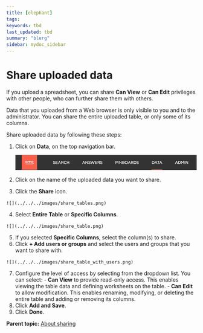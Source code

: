 ```yaml
---
title: [elephant]
tags: 
keywords: tbd
last_updated: tbd
summary: "blerg"
sidebar: mydoc_sidebar
---
```

# Share uploaded data

If you upload a spreadsheet, you can share **Can View** or **Can Edit** privileges with other people, who can further share them with others.

Data that you uploaded from a Web browser is only visible to you and to the administrator. You can share the entire uploaded table, or only some of its columns.

Share uploaded data by following these steps:

1.   Click on **Data**, on the top navigation bar. 

     ![](../../../shared/conrefs/../../images/data_icon.png "Data") 

2.   Click on the name of the uploaded data you want to share. 
3.   Click the **Share** icon. 

    ![](../../../images/share_tables.png)

4.   Select **Entire Table** or **Specific Columns**. 

    ![](../../../images/share_table.png)

5.   If you selected **Specific Columns**, select the column(s) to share. 
6.   Click **+ Add users or groups** and select the users and groups that you want to share with. 

    ![](../../../images/share_table_with_users.png) 

7.   Configure the level of access by selecting from the dropdown list. You can select: 
    -   **Can View** to provide read-only access. This enables viewing the table data and defining worksheets on the table.
    -   **Can Edit** to allow modification. This enables renaming, modifying, or deleting the entire table and adding or removing its columns.
8.   Click **Add and Save**. 
9.   Click **Done**. 

**Parent topic:** [About sharing](../../../pages/end_user_guide/data_view/sharing_for_end_users.html)

